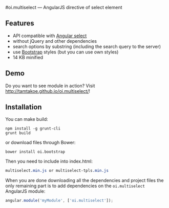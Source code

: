 #oi.multiselect — AngularJS directive of select element

## Features

* API compatible with [Angular select](https://docs.angularjs.org/api/ng/directive/select)
* without jQuery and other dependencies
* search options by substring (including the search query to the server)
* use [Bootstrap](getbootstrap.com) styles (but you can use own styles)
* 14 KB minified

## Demo

Do you want to see module in action? Visit http://tamtakoe.github.io/oi.multiselect/!

## Installation

You can make build:

```npm install
npm install -g grunt-cli
grunt build
```

or download files through Bower:

```npm install -g bower
bower install oi.bootstrap
```

Then you need to include into index.html:

```multiselect.min.css
multiselect.min.js or multiselect-tpls.min.js
```

When you are done downloading all the dependencies and project files the only remaining part is to add dependencies on the `oi.multiselect` AngularJS module:

```javascript
angular.module('myModule', ['oi.multiselect']);
```